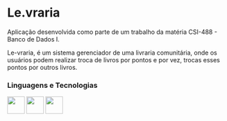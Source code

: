 # Le.vraria

Aplicação desenvolvida como parte de um trabalho da matéria CSI-488 - Banco de Dados I.

Le-vraria, é um sistema gerenciador de uma livraria comunitária, onde os usuários podem realizar troca de livros por pontos e por vez, trocas esses pontos por outros livros.

### Linguagens e Tecnologias

<img src="https://cdn.jsdelivr.net/gh/devicons/devicon/icons/python/python-original.svg" width="40" height="40"/>  <img src="https://cdn.jsdelivr.net/gh/devicons/devicon/icons/postgresql/postgresql-original.svg" width="40" height="40"/>  <img src="https://cdn.jsdelivr.net/gh/devicons/devicon/icons/vscode/vscode-original.svg" width="40" height="40"/>
          
          
          

